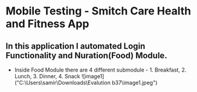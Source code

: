 # Mobile Testing - Smitch Care Health and Fitness App
## In this application I automated **Login** Functionality and Nuration(Food) Module.
- Inside Food Module there are 4 different submodule - 1. Breakfast, 2. Lunch, 3. Dinner, 4. Snack
![image1]("C:\Users\samir\Downloads\Evalution b37\image1.jpeg")
